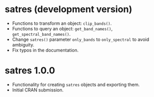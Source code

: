 # satres (development version)
* Functions to transform an object: `clip_bands()`.
* Functions to query an object: `get_band_names()`, `get_spectral_band_names()`.
* Change `satres()` parameter `only_bands` to `only_spectral` to avoid ambiguity.
* Fix typos in the documentation. 

# satres 1.0.0
* Functionality for creating `satres` objects and exporting them.
* Initial CRAN submission.
